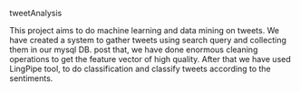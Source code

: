 tweetAnalysis

This project aims to do machine learning and data mining on tweets. We have created a system to gather tweets using search query and collecting them in our mysql DB. post that, we have done enormous cleaning operations to get the feature vector of high quality. After that we have used LingPipe tool, to do classification and classify tweets according to the sentiments.
